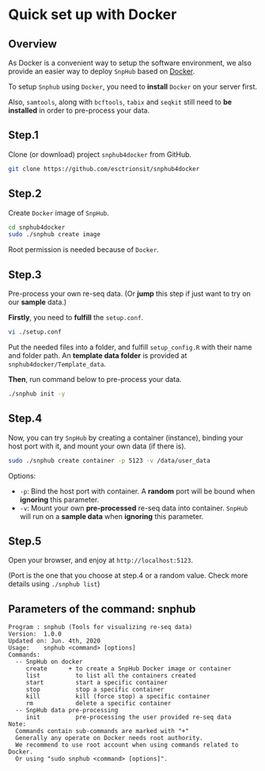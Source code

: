 # Quick set up with Docker

## Overview

As Docker is a convenient way to setup the software environment, we also provide an easier way to deploy `SnpHub` based on [Docker](https://www.docker.com/).

To setup `Snphub` using `Docker`, you need to **install** `Docker` on your server first.

Also, `samtools`, along with `bcftools`, `tabix` and `seqkit` still need to **be installed** in order to pre-process your data.

## Step.1

Clone (or download) project `snphub4docker` from GitHub.

```sh
git clone https://github.com/esctrionsit/snphub4docker
```

## Step.2

Create `Docker` image of `SnpHub`.

```sh
cd snphub4docker
sudo ./snphub create image
```
Root permission is needed because of `Docker`.

## Step.3

Pre-process your own re-seq data. (Or **jump** this step if just want to try on our **sample** data.)

**Firstly**, you need to **fulfill** the `setup.conf`.
```sh
vi ./setup.conf
```
Put the needed files into a folder, and fulfill `setup_config.R` with their name and folder path.
An **template data folder** is provided at `snphub4docker/Template_data`.

**Then**, run command below to pre-process your data.

```sh
./snphub init -y
```

## Step.4

Now, you can try `SnpHub` by creating a container (instance), binding your host port with it, and mount your own data (if there is).

```sh
sudo ./snphub create container -p 5123 -v /data/user_data
```

Options:
- `-p`: Bind the host port with container. A **random** port will be bound when **ignoring** this parameter.
- `-v`: Mount your own **pre-processed** re-seq data into container. `SnpHub` will run on a **sample data** when **ignoring** this parameter.

## Step.5

Open your browser, and enjoy at `http://localhost:5123`.

(Port is the one that you choose at step.4 or a random value. Check more details using `./snphub list`)

## Parameters of the command: snphub

```text
Program : snphub (Tools for visualizing re-seq data)
Version:  1.0.0
Updated on: Jun. 4th, 2020
Usage:    snphub <command> [options]
Commands:
  -- SnpHub on docker
     create      + to create a SnpHub Docker image or container
     list          to list all the containers created
     start         start a specific container
     stop          stop a specific container
     kill          kill (force stop) a specific container
     rm            delete a specific container
  -- SnpHub data pre-processing
     init          pre-processing the user provided re-seq data
Note: 
  Commands contain sub-commands are marked with "+" 
  Generally any operate on Docker needs root authority.
  We recommend to use root account when using commands related to Docker.
  Or using "sudo snphub <command> [options]".
```